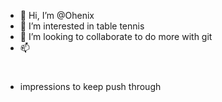 - 👋 Hi, I’m @Ohenix
- 👀 I’m interested in table tennis
- 💞️ I’m looking to collaborate to do more with git 
- 📫

<!---
Ohenix/Ohenix is a ✨ special ✨ repository because its `README.md` (this file) appears on your GitHub profile.
You can click the Preview link to take a look at your changes.
--->

#
- impressions to keep push through